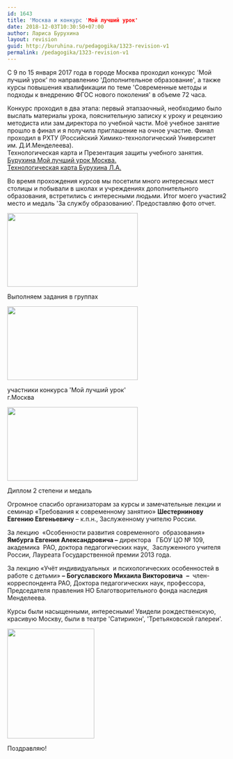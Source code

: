```yaml
---
id: 1643
title: 'Москва и конкурс 'Мой лучший урок'
date: 2018-12-03T10:30:50+07:00
author: Лариса Бурухина
layout: revision
guid: http://buruhina.ru/pedagogika/1323-revision-v1
permalink: /pedagogika/1323-revision-v1
---
```

С 9 по 15 января 2017 года в городе Москва проходил конкурс 'Мой лучший урок' по направлению 'Дополнительное образование', а также курсы повышения квалификации по теме 'Современные методы и подходы к внедрению ФГОС нового поколения' в объеме 72 часа.

Конкурс проходил в два этапа: первый этапзаочный, необходимо было выслать материалы урока, пояснительную записку к уроку и рецензию методиста или зам.директора по учебной части. Моё учебное занятие прошло в финал и я получила приглашение на очное участие. Финал проходил в РХТУ (Российский Химико-технологический Университет им. Д.И.Менделеева).  
Технологическая карта и Презентация защиты учебного занятия.  
[Бурухина Мой лучший урок Москва.](http://buruhina.ru/wp-content/uploads/2017/01/Бурухина-Мой-лучший-урок-Москва..pptx)  
[Технологическая карта Бурухина Л.А.](http://buruhina.ru/wp-content/uploads/2017/01/Технологическая-карта-Бурухина-Л.А..doc)  
<!--more-->

Во время прохождения курсов мы посетили много интересных мест столицы и побывали в школах и учреждениях дополнительного образования, встретились с интересными людьми. Итог моего участия2 место и медаль 'За службу образованию'. Предоставляю фото отчет.

<div id="attachment_1640" style="width: 310px" class="wp-caption alignnone">
  <a href="http://buruhina.ru/wp-content/uploads/2017/01/Выполняем-задания-в-группах.jpg"><img aria-describedby="caption-attachment-1640" src="http://buruhina.ru/wp-content/uploads/2017/01/Выполняем-задания-в-группах-300x169.jpg" alt="" width="300" height="169" class="size-medium wp-image-1640" srcset="http://buruhina.ru/wp-content/uploads/2017/01/Выполняем-задания-в-группах-300x169.jpg 300w, http://buruhina.ru/wp-content/uploads/2017/01/Выполняем-задания-в-группах-768x432.jpg 768w, http://buruhina.ru/wp-content/uploads/2017/01/Выполняем-задания-в-группах-1024x576.jpg 1024w" sizes="(max-width: 300px) 100vw, 300px" /></a>
  
  <p id="caption-attachment-1640" class="wp-caption-text">
    Выполняем задания в группах
  </p>
</div>

  


<div id="attachment_1641" style="width: 310px" class="wp-caption alignnone">
  <a href="http://buruhina.ru/wp-content/uploads/2017/01/участники-конкурса-Мой-лучший-урок-Москва.jpg"><img aria-describedby="caption-attachment-1641" src="http://buruhina.ru/wp-content/uploads/2017/01/участники-конкурса-Мой-лучший-урок-Москва-300x169.jpg" alt="" width="300" height="169" class="size-medium wp-image-1641" srcset="http://buruhina.ru/wp-content/uploads/2017/01/участники-конкурса-Мой-лучший-урок-Москва-300x169.jpg 300w, http://buruhina.ru/wp-content/uploads/2017/01/участники-конкурса-Мой-лучший-урок-Москва-768x432.jpg 768w, http://buruhina.ru/wp-content/uploads/2017/01/участники-конкурса-Мой-лучший-урок-Москва-1024x576.jpg 1024w" sizes="(max-width: 300px) 100vw, 300px" /></a>
  
  <p id="caption-attachment-1641" class="wp-caption-text">
    участники конкурса 'Мой лучший урок'<br />г.Москва
  </p>
</div>

  


<div id="attachment_1642" style="width: 310px" class="wp-caption alignnone">
  <a href="http://buruhina.ru/wp-content/uploads/2017/01/Диплом-2-степени-и-медаль.jpg"><img aria-describedby="caption-attachment-1642" src="http://buruhina.ru/wp-content/uploads/2017/01/Диплом-2-степени-и-медаль-300x169.jpg" alt="" width="300" height="169" class="size-medium wp-image-1642" srcset="http://buruhina.ru/wp-content/uploads/2017/01/Диплом-2-степени-и-медаль-300x169.jpg 300w, http://buruhina.ru/wp-content/uploads/2017/01/Диплом-2-степени-и-медаль-768x432.jpg 768w, http://buruhina.ru/wp-content/uploads/2017/01/Диплом-2-степени-и-медаль-1024x576.jpg 1024w" sizes="(max-width: 300px) 100vw, 300px" /></a>
  
  <p id="caption-attachment-1642" class="wp-caption-text">
    Диплом 2 степени и медаль
  </p>
</div>

Огромное спасибо организаторам за курсы и замечательные лекции и семинар «Требования к современному занятию» **Шестернинову Евгению Евгеньевичу** – к.п.н., Заслуженному учителю России.

За лекцию  «Особенности развития современного  образования» **Ямбурга Евгения Александровича –** директора   ГБОУ ЦО № 109, академика  РАО, доктора педагогических наук,  Заслуженного учителя России, Лауреата Государственной премии 2013 года.

За лекцию «Учёт индивидуальных  и психологических особенностей в работе с детьми» **–** **Богуславского Михаила Викторовича**  **–**  член-корреспондента РАО, Доктора педагогических наук, профессора, Председателя правления НО Благотворительного фонда наследия Менделеева.

Курсы были насыщенными, интересными! Увидели рождественскую, красивую Москву, были в театре 'Сатирикон', 'Третьяковской галереи'.

<div id="attachment_1520" style="width: 210px" class="wp-caption alignnone">
  <a href="http://buruhina.ru/wp-content/uploads/2018/11/264ae3b5614c927d899c8fb08b881a2d.jpg"><img aria-describedby="caption-attachment-1520" src="http://buruhina.ru/wp-content/uploads/2018/11/264ae3b5614c927d899c8fb08b881a2d.jpg" alt="" width="200" height="252" class="size-full wp-image-1520" /></a>
  
  <p id="caption-attachment-1520" class="wp-caption-text">
    Поздравляю!
  </p>
</div>

  
&nbsp;